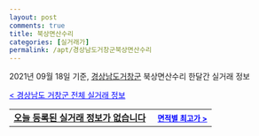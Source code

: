 ```yaml
---
layout: post
comments: true
title: 북상면산수리
categories: [실거래가]
permalink: /apt/경상남도거창군북상면산수리
---
```


2021년 09월 18일 기준, <a href="/apt/경상남도거창군">경상남도거창군</a> 북상면산수리 한달간 실거래 정보

<a style="color: blue;" href="/apt/경상남도거창군">< 경상남도 거창군 전체 실거래 정보</a>
<!---- start ---->
<table>
  <tr>
    <td colspan="4" style="font-weight: bold;"><a href="/apt/경상남도거창군북상면산수리{name_without_space}">오늘 등록된 실거래 정보가 없습니다</a> &nbsp;&nbsp;&nbsp; <a style="color: blue; font-size: smaller;" href="/apt/경상남도거창군북상면산수리{name_without_space}">면적별 최고가 ></a></td>
  </tr>
    
</table>
<!---- end ---->
    